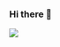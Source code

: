 ### Hi there 👋

<img align="center" src="https://github-readme-stats.vercel.app/api/top-langs/?username=Exponents2K20&theme=material-palenight" />

